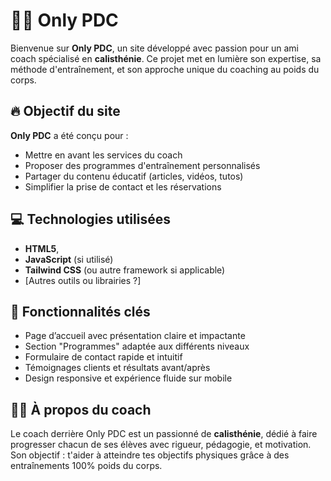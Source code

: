 # 🏋️‍♂️ Only PDC

Bienvenue sur **Only PDC**, un site développé avec passion pour un ami coach spécialisé en **calisthénie**. Ce projet met en lumière son expertise, sa méthode d'entraînement, et son approche unique du coaching au poids du corps.

## 🔥 Objectif du site

**Only PDC** a été conçu pour :

- Mettre en avant les services du coach
- Proposer des programmes d'entraînement personnalisés
- Partager du contenu éducatif (articles, vidéos, tutos)
- Simplifier la prise de contact et les réservations

## 💻 Technologies utilisées

- **HTML5**,
- **JavaScript** (si utilisé)
- **Tailwind CSS** (ou autre framework si applicable)
- [Autres outils ou librairies ?]

## 🧠 Fonctionnalités clés

- Page d’accueil avec présentation claire et impactante
- Section "Programmes" adaptée aux différents niveaux
- Formulaire de contact rapide et intuitif
- Témoignages clients et résultats avant/après
- Design responsive et expérience fluide sur mobile

## 🧑‍🏫 À propos du coach

Le coach derrière Only PDC est un passionné de **calisthénie**, dédié à faire progresser chacun de ses élèves avec rigueur, pédagogie, et motivation. Son objectif : t'aider à atteindre tes objectifs physiques grâce à des entraînements 100% poids du corps.
